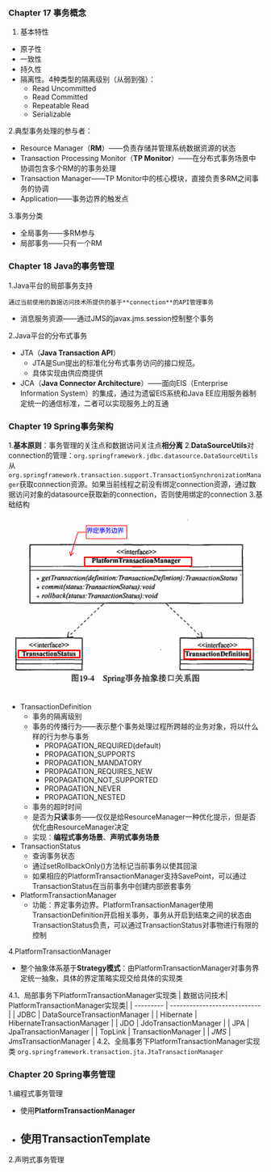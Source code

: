### Chapter 17 事务概念

 1. 基本特性
 - 原子性
 - 一致性
 - 持久性
 - 隔离性。4种类型的隔离级别（从弱到强）：
	 - Read Uncommitted
	 - Read Committed
	 - Repeatable Read
	 - Serializable

2.典型事务处理的参与者：
- Resource Manager（**RM**）——负责存储并管理系统数据资源的状态
- Transaction Processing Monitor（**TP Monitor**）——在分布式事务场景中协调包含多个RM的的事务处理
- Transaction Manager——TP Monitor中的核心模块，直接负责多RM之间事务的协调
- Application——事务边界的触发点

3.事务分类
- 全局事务——多RM参与
- 局部事务——只有一个RM
### Chapter 18 Java的事务管理
1.Java平台的局部事务支持

	通过当前使用的数据访问技术所提供的基于**connection**的API管理事务
- 消息服务资源——通过JMS的javax.jms.session控制整个事务

2.Java平台的分布式事务
- JTA（**Java Transaction API**）
	- JTA是Sun提出的标准化分布式事务访问的接口规范。
	- 具体实现由供应商提供
- JCA（**Java Connector Architecture**）——面向EIS（Enterprise Information System）的集成，通过为遗留EIS系统和Java EE应用服务器制定统一的通信标准，二者可以实现服务上的互通
### Chapter 19 Spring事务架构
1.**基本原则**：事务管理的关注点和数据访问关注点**相分离**
2.**DataSourceUtils**对connection的管理：```org.springframework.jdbc.datasource.DataSourceUtils```从```org.springframework.transaction.support.TransactionSynchronizationManager```获取connection资源。如果当前线程之前没有绑定connection资源，通过数据访问对象的datasource获取新的connection，否则使用绑定的connection
3.基础结构
![事务抽象接口关系图](./images/1530031694886.png)
- TransactionDefinition
	- 事务的隔离级别
	- 事务的传播行为——表示整个事务处理过程所跨越的业务对象，将以什么样的行为参与事务
		- PROPAGATION_REQUIRED(default)
		- PROPAGATION_SUPPORTS
		- PROPAGATION_MANDATORY
		- PROPAGATION_REQUIRES_NEW
		- PROPAGATION_NOT_SUPPORTED
		- PROPAGATION_NEVER
		- PROPAGATION_NESTED
	- 事务的超时时间
	- 是否为**只读**事务——仅仅是给ResourceManager一种优化提示，但是否优化由ResourceManager决定
	- 实现：**编程式事务场景**、**声明式事务场景**
- TransactionStatus
	- 查询事务状态
	- 通过setRollbackOnly()方法标记当前事务以使其回滚
	- 如果相应的PlatformTransactionManager支持SavePoint，可以通过TransactionStatus在当前事务中创建内部嵌套事务
- PlatformTransactionManager
	- 功能：界定事务边界。PlatformTransactionManager使用TransactionDefinition开启相关事务，事务从开启到结束之间的状态由TransactionStatus负责，可以通过TransactionStatus对事物进行有限的控制

4.PlatformTransactionManager
- 整个抽象体系基于**Strategy模式**：由PlatformTransactionManager对事务界定统一抽象，具体的界定策略实现交给具体的实现类

4.1、局部事务下PlatformTransactionManager实现类
| 数据访问技术| PlatformTransactionManager实现类|
| --------- | ---------------------------- |
| JDBC      | DataSourceTransactionManager |
| Hibernate | HibernateTransactionManager  |
| JDO       | JdoTransactionManager        |
| JPA       | JpaTransactionManager        |
| TopLink   | TransactionManager           |
| *JMS*       | JmsTransactionManager        |
4.2、全局事务下PlatformTransactionManager实现类
```org.springframework.transaction.jta.JtaTransactionManager```

### Chapter 20 Spring事务管理
1.编程式事务管理
- 使用**PlatformTransactionManager**
- 使用**TransactionTemplate**
	-  
2.声明式事务管理
